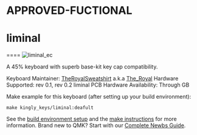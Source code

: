 # APPROVED-FUCTIONAL

# liminal
====
![liminal_ec](https://i.imgur.com/L9IJLJ3.png)

A 45% keyboard with superb base-kit key cap compatibility.

Keyboard Maintainer: [TheRoyalSweatshirt](https://github.com/TheRoyalSweatshirt) a.k.a [The_Royal](https://reddit.com/u/The_Royal)
Hardware Supported: rev 0.1, rev 0.2 liminal PCB 
Hardware Availability: Through GB

Make example for this keyboard (after setting up your build environment):

    make kingly_keys/liminal:deafult

See the [build environment setup](https://docs.qmk.fm/#/getting_started_build_tools) and the [make instructions](https://docs.qmk.fm/#/getting_started_make_guide) for more information. Brand new to QMK? Start with our [Complete Newbs Guide](https://docs.qmk.fm/#/newbs).
